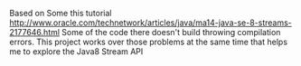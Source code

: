 Based on Some this tutorial http://www.oracle.com/technetwork/articles/java/ma14-java-se-8-streams-2177646.html
Some of the code there doesn't build throwing compilation errors.
This project works over those problems at the same time that helps me to explore the Java8 Stream API
